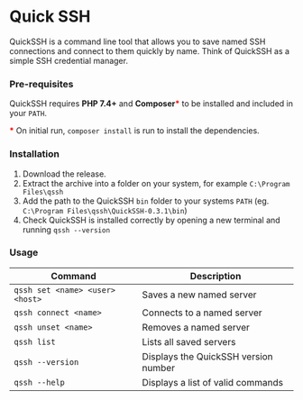 # Quick SSH

QuickSSH is a command line tool that allows you to save named SSH connections and
connect to them quickly by name. Think of QuickSSH as a simple SSH credential manager.

### Pre-requisites

QuickSSH requires **PHP 7.4+** and **Composer**<span style="color: red; font-weight: bold">*</span> to 
be installed and included in your `PATH`.

<span style="color: red; font-weight: bold">*</span> On initial run, `composer install` is run to 
install the dependencies.

### Installation

1. Download the release.
2. Extract the archive into a folder on your system, for example `C:\Program Files\qssh`
3. Add the path to the QuickSSH `bin` folder to your systems `PATH` (eg. `C:\Program Files\qssh\QuickSSH-0.3.1\bin`)
4. Check QuickSSH is installed correctly by opening a new terminal and running `qssh --version`

### Usage

| Command                         | Description                          |
|---------------------------------|--------------------------------------|
| `qssh set <name> <user> <host>` | Saves a new named server             |
| `qssh connect <name>`           | Connects to a named server           |
| `qssh unset <name>`             | Removes a named server               |
| `qssh list`                     | Lists all saved servers              |
 | `qssh --version`                | Displays the QuickSSH version number |
 | `qssh --help`                   | Displays a list of valid commands    |
